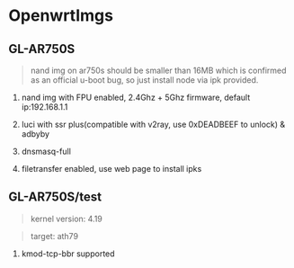 # OpenwrtImgs

## GL-AR750S

> nand img on ar750s should be smaller than 16MB which is confirmed as an official u-boot bug, so just install node via ipk provided.

1. nand img with FPU enabled, 2.4Ghz + 5Ghz firmware, default ip:192.168.1.1

2. luci with ssr plus(compatible with v2ray, use 0xDEADBEEF to unlock) & adbyby

3. dnsmasq-full

4. filetransfer enabled, use web page to install ipks

## GL-AR750S/test

> kernel version: 4.19

> target: ath79

1. kmod-tcp-bbr supported